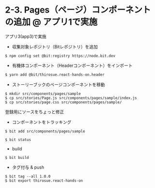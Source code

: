 # 2-3. Pages（ページ）コンポーネントの追加 @ アプリ1で実施

アプリ3(app3)で実施

* 収集対象レポジトリ（Bitレポジトリ）を追加

```
$ npm config set @bit:registry https://node.bit.dev
```

* 有機体コンポーネント（Headerコンポーネント）をインポート

```bash
$ yarn add @bit/thirosue.react-hands-on.header
```

* ストーリーブックのページコンポーネントを移動

```
$ mkdir src/components/pages/sample
$ cp src/stories/Page.js src/components/pages/sample/index.js
$ cp src/stories/page.css src/components/pages/sample/
```

登録用にソースをちょっと修正

* コンポーネントをトラッキング

```
$ bit add src/components/pages/sample
```

```
$ bit status
```

* build

```
$ bit build
```

* タグ付与 & push

```
$ bit tag --all 1.0.0
$ bit export thirosue.react-hands-on
```
